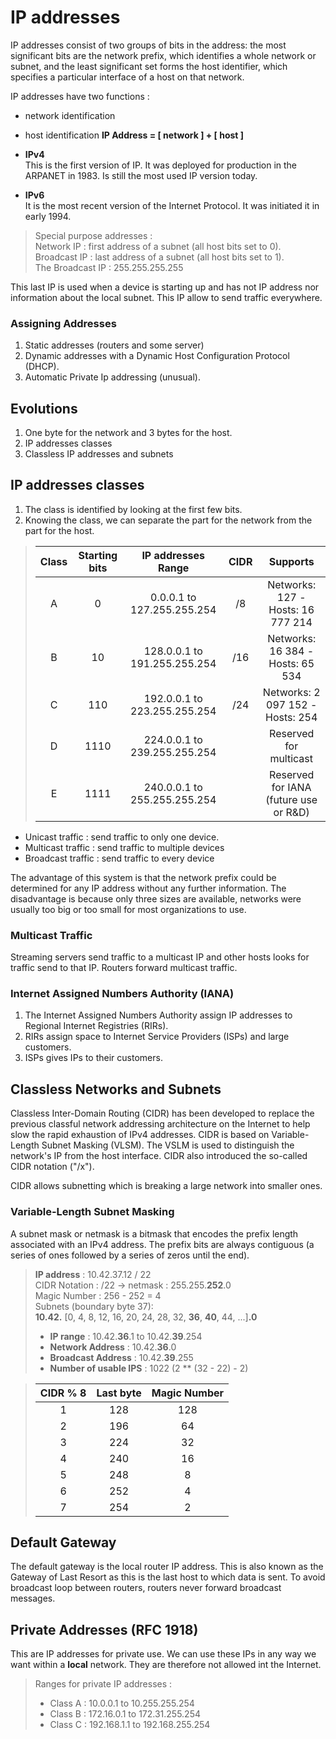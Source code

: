# IP addresses

IP addresses consist of two groups of bits in the address: the most significant bits are the network prefix, which identifies a whole network or subnet, and the least significant set forms the host identifier, which specifies a particular interface of a host on that network.

IP addresses have two functions :
- network identification
- host identification
**IP Address = [ network ] + [ host ]**  

- **IPv4**  
	This is the first version of IP. It was deployed for production in the ARPANET in 1983.  Is still the most used IP version today. 
- **IPv6**  
	It is the most recent version of the Internet Protocol. It was initiated it in early 1994.

> Special purpose addresses :  
> Network IP : first address of a subnet (all host bits set to 0).  
> Broadcast IP : last address of a subnet (all host bits set to 1).  
> The Broadcast IP : 255.255.255.255

This last IP is used when a device is starting up and has not IP address nor information about the local subnet. This IP allow to send traffic everywhere.

### Assigning Addresses
1. Static addresses (routers and some server)
2. Dynamic addresses with a Dynamic Host Configuration Protocol (DHCP).  
3. Automatic Private Ip addressing (unusual).

## Evolutions

1. One byte for the network and 3 bytes for the host.
2. IP addresses classes
3. Classless IP addresses and subnets

## IP addresses classes

1. The class is identified by looking at the first few bits.
2. Knowing the class, we can separate the part for the network from the part for the host.

 > | Class| Starting bits  | IP addresses Range              | CIDR |  Supports                             |
 > | :--: | :------------: | :-----------------------------: | :--: | :-----------------------------------: |
 > |   A  | 0              |  0.0.0.1    to  127.255.255.254 |  /8  | Networks: 127 - Hosts: 16 777 214     |
 > |   B  | 10             |  128.0.0.1  to  191.255.255.254 |  /16 | Networks: 16 384 - Hosts: 65 534      |
 > |   C  | 110            |  192.0.0.1  to  223.255.255.254 |  /24 | Networks: 2 097 152 - Hosts: 254      |
 > |   D  | 1110           |  224.0.0.1  to  239.255.255.254 |      | Reserved for multicast                |
 > |   E  | 1111           |  240.0.0.1  to  255.255.255.254 |      | Reserved for IANA (future use or R&D) |  
  
- Unicast traffic : send traffic to only one device.
- Multicast traffic : send traffic to multiple devices
- Broadcast traffic : send traffic to every device

The advantage of this system is that the network prefix could be determined for any IP address without any further information. The disadvantage is because only three sizes are available, networks were usually too big or too small for most organizations to use.

### Multicast Traffic
Streaming servers send traffic to a multicast IP and other hosts looks for traffic send to that IP. Routers forward multicast traffic.

### Internet Assigned Numbers Authority (IANA)
1. The Internet Assigned Numbers Authority assign IP addresses to Regional Internet Registries (RIRs).
2. RIRs assign space to Internet Service Providers (ISPs) and large customers.
3. ISPs gives IPs to their customers.

## Classless Networks and Subnets

Classless Inter-Domain Routing (CIDR) has been developed to replace the previous classful network addressing architecture on the Internet to help slow the rapid exhaustion of IPv4 addresses. CIDR is based on Variable-Length Subnet Masking (VLSM). The VSLM is used to distinguish the network's IP from the host interface. CIDR also introduced the so-called CIDR notation ("/x").

CIDR allows subnetting which is breaking a large network into smaller ones.

### Variable-Length Subnet Masking
A subnet mask or netmask is a bitmask that encodes the prefix length associated with an IPv4 address. The prefix bits are always contiguous (a series of ones followed by a series of zeros until the end).

> **IP address** : 10.42.37.12 / 22  
> CIDR Notation : /22 -> netmask : 255.255.**252**.0  
> Magic Number : 256 - 252 = 4  
> Subnets (boundary byte 37):  
> **10.42.** [0, 4, 8, 12, 16, 20, 24, 28, 32, **36**, **40**, 44, ...]**.0**
> - **IP range** : 10.42.**36**.1 to 10.42.**39**.254
> - **Network Address** : 10.42.**36**.0
> - **Broadcast Address** : 10.42.**39**.255
> - **Number of usable IPS** : 1022 (2 ** (32 - 22) - 2)

> | CIDR % 8 | Last byte | Magic Number |
> | :------: | :-------: | :----------: |
> |    1     |    128    |      128     |
> |    2     |    196    |       64     |
> |    3     |    224    |       32     |
> |    4     |    240    |       16     |
> |    5     |    248    |        8     |
> |    6     |    252    |        4     |
> |    7     |    254    |        2     |

## Default Gateway

The default gateway is the local router IP address. This is also known as the Gateway of Last Resort as this is the last host to which data is sent. To avoid broadcast loop between routers, routers never forward broadcast messages.

## Private Addresses (RFC 1918)
This are IP addresses for private use. We can use these IPs in any way we want within a **local** network. They are therefore not allowed int the Internet.

 > Ranges for private IP addresses :
 > - Class A : 10.0.0.1		to 10.255.255.254
 > - Class B : 172.16.0.1	to 172.31.255.254
 > - Class C : 192.168.1.1	to 192.168.255.254
